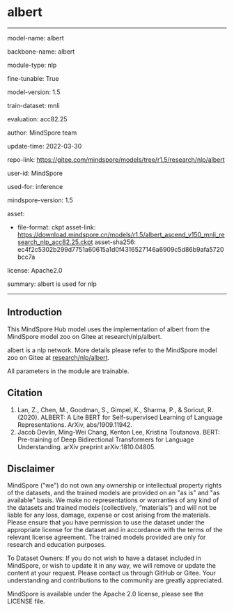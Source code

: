 # albert

---

model-name: albert

backbone-name: albert

module-type: nlp

fine-tunable: True

model-version: 1.5

train-dataset: mnli

evaluation: acc82.25

author: MindSpore team

update-time: 2022-03-30

repo-link: <https://gitee.com/mindspore/models/tree/r1.5/research/nlp/albert>

user-id: MindSpore

used-for: inference

mindspore-version: 1.5

asset:

-
    file-format: ckpt
    asset-link: <https://download.mindspore.cn/models/r1.5/albert_ascend_v150_mnli_research_nlp_acc82.25.ckpt>
    asset-sha256: ec4f2c5302b299d7751a60615a1d0f4316527146a6909c5d86b9afa5720bcc7a

license: Apache2.0

summary: albert is used for nlp

---

## Introduction

This MindSpore Hub model uses the implementation of albert from the MindSpore model zoo on Gitee at research/nlp/albert.

albert is a nlp network. More details please refer to the MindSpore model zoo on Gitee at [research/nlp/albert](https://gitee.com/mindspore/models/blob/r1.5/research/nlp/albert/README.md).

All parameters in the module are trainable.

## Citation

1. Lan, Z., Chen, M., Goodman, S., Gimpel, K., Sharma, P., & Soricut, R. (2020). ALBERT: A Lite BERT for Self-supervised Learning of Language Representations. ArXiv, abs/1909.11942.
2. Jacob Devlin, Ming-Wei Chang, Kenton Lee, Kristina Toutanova. BERT: Pre-training of Deep Bidirectional Transformers for Language Understanding. arXiv preprint arXiv:1810.04805.

## Disclaimer

MindSpore ("we") do not own any ownership or intellectual property rights of the datasets, and the trained models are provided on an "as is" and "as available" basis. We make no representations or warranties of any kind of the datasets and trained models (collectively, “materials”) and will not be liable for any loss, damage, expense or cost arising from the materials. Please ensure that you have permission to use the dataset under the appropriate license for the dataset and in accordance with the terms of the relevant license agreement. The trained models provided are only for research and education purposes.

To Dataset Owners: If you do not wish to have a dataset included in MindSpore, or wish to update it in any way, we will remove or update the content at your request. Please contact us through GitHub or Gitee. Your understanding and contributions to the community are greatly appreciated.

MindSpore is available under the Apache 2.0 license, please see the LICENSE file.
